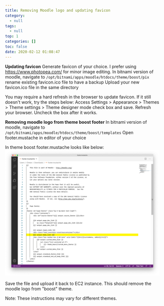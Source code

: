 ```yaml
---
title: Removing Moodle logo and updating favicon
category:
  - null
tags:
  - null
top: 1
categories: []
toc: false
date: 2020-02-12 01:08:47
---
```


**Updating favicon**
Generate favicon of your choice. I prefer using https://www.photopea.com/ for minor image editing.
In bitnami version of moodle, navigate to ```/opt/bitnami/apps/moodle/htdocs/theme/boost/pix```
rename existing favicon.ico file to have a backup
Upload your new favicon.ico file in the same directory

You may require a hard refresh in the browser to update favicon. If it still doesn't work, try the steps below:
Access Settings > Appearance > Themes > Theme settings > Theme designer mode check box and save. Refresh your browser. Uncheck the box after it works.

**Removing moodle logo from theme boost footer**
In bitnami version of moodle, navigate to ```/opt/bitnami/apps/moodle/htdocs/theme/boost/templates```
Open footer.mustache in editor of your choice

In theme boost footer.mustache looks like below:
![image.png](/images/2020/02/12/62befb40-4d05-11ea-93b3-3feac072eb06.png)


Save the file and upload it back to EC2 instance. This should remove the moodle logo from "boost" theme. 

Note: These instructions may vary for different themes.